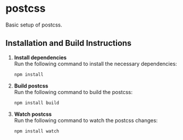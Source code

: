 # postcss
Basic setup of postcss.

## Installation and Build Instructions

1. **Install dependencies**  
   Run the following command to install the necessary dependencies:
   ```bash
   npm install

2. **Build postcss**  
   Run the following command to build the postcss:
   ```bash
   npm install build

3. **Watch postcss**  
   Run the following command to watch the postcss changes:
   ```bash
   npm install watch